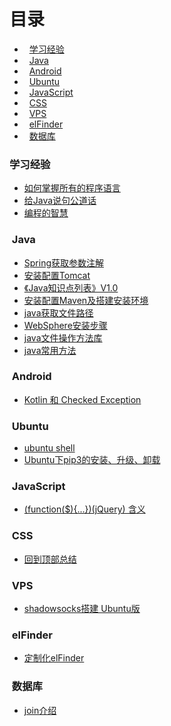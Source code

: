 
# 目录  
- &nbsp;&nbsp;[学习经验](#learn)  
- &nbsp;&nbsp;[Java](#java)  
- &nbsp;&nbsp;[Android](#android)  
- &nbsp;&nbsp;[Ubuntu](#ubuntu)  
- &nbsp;&nbsp;[JavaScript](#JavaScript)  
- &nbsp;&nbsp;[CSS](#css)  
- &nbsp;&nbsp;[VPS](#vps)  
- &nbsp;&nbsp;[elFinder](#elfinder)  
- &nbsp;&nbsp;[数据库](#db)  

### <span id="learn">学习经验</span>  

- [如何掌握所有的程序语言](2018/learn-program-language.md)  
- [给Java说句公道话](2018/wangyin-java.md)  
- [编程的智慧](2018/program-brain.md)

### <span id="java">&nbsp;Java</span>  
- [Spring获取参数注解](2018/spring-get-data.md)  
- [安装配置Tomcat](2018/install-setup-tomcat.md)  
- [《Java知识点列表》V1.0](2018/java-learn-point.md)  
- [安装配置Maven及搭建安装环境](2018/maven-set-up.md)  
- [java获取文件路径](2018/java-get-resource.md)  
- [WebSphere安装步骤](2018/websphere-install.md)  
- [java文件操作方法库](2018/java-file-utility.md)  
- [java常用方法](2018/java-function.md)  


### <span id="android">&nbsp;Android</span>  
- [Kotlin 和 Checked Exception](2018/kotlin-exception.md)  


### <span id="ubuntu">&nbsp;Ubuntu</span>  
- [ubuntu shell](2018/ubuntu-shell.md)  
- [Ubuntu下pip3的安装、升级、卸载](2018/ubuntu-pip3.md)  

### <span id="JavaScript">&nbsp;JavaScript</span>  
- [(function($){...})(jQuery) 含义](2018/jquery-function.md)  

### <span id="css">&nbsp;CSS</span>  
- [回到顶部总结](2018/backtop.md)  

### <span id="vps">&nbsp;VPS</span>  
- [shadowsocks搭建 Ubuntu版](2018/shadowsocks-set-up.md)  

### <span id="elfinder">&nbsp;elFinder</span>  
- [定制化elFinder](2018/elfinder.md)  

### <span id="db">&nbsp;数据库</span>  
- [join介绍](2018/join.md)  
